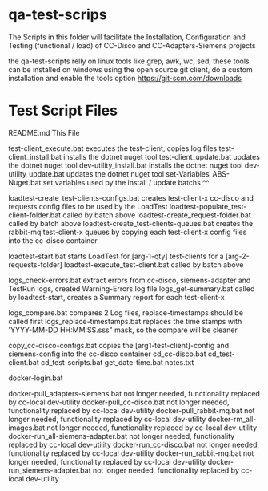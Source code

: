 # qa-test-scrips
The Scripts in this folder will facilitate the Installation, Configuration and Testing (functional / load) of CC-Disco and CC-Adapters-Siemens projects

the qa-test-scripts relly on linux tools like grep, awk, wc, sed, these tools can be installed on windows using the open source git client, do a custom installation and enable the tools option
https://git-scm.com/downloads


# Test Script Files

README.md                   This File

test-client_execute.bat     executes the test-client, copies log files
test-client_install.bat     installs the dotnet nuget tool
test-client_update.bat      updates the dotnet nuget tool
dev-utility_install.bat     installs the dotnet nuget tool
dev-utility_update.bat      updates the dotnet nuget tool
set-Variables_ABS-Nuget.bat set variables used by the install / update batchs ^^

loadtest-create_test-clients-configs.bat    creates test-client-x cc-disco and requests config files to be used by the LoadTest
loadtest-populate_test-client-folder.bat    called by batch above
loadtest-create_request-folder.bat          called by batch above
loadtest-create_test-clients-queues.bat     creates the rabbit-mq test-client-x queues by copying each test-client-x config files into the cc-disco container

loadtest-start.bat                  starts LoadTest for [arg-1-qty] test-clients for a [arg-2-requests-folder] 
loadtest-execute_test-client.bat    called by batch above

logs_check-errors.bat       extract errors from cc-disco, siemens-adapter and TestRun logs, created Warning-Errors.log file
logs_get-summary.bat        called by loadtest-start, creates a Summary report for each test-client-x

logs_compare.bat            compares 2 Log files, replace-timestamps should be called first
logs_replace-timestamps.bat replaces the time stamps with 'YYYY-MM-DD HH:MM:SS.sss" mask, so the compare will be cleaner

copy_cc-disco-configs.bat   copies the [arg1-test-client]-config and siemens-config into the cc-disco container 
cd_cc-disco.bat
cd_test-client.bat
cd_test-scripts.bat
get_date-time.bat
notes.txt

docker-login.bat

docker-pull_adapters-siemens.bat        not longer needed, functionality replaced by cc-local dev-utility
docker-pull_cc-disco.bat                not longer needed, functionality replaced by cc-local dev-utility
docker-pull_rabbit-mq.bat               not longer needed, functionality replaced by cc-local dev-utility
docker-rm_all-images.bat                not longer needed, functionality replaced by cc-local dev-utility
docker-run_all-siemens-adapter.bat      not longer needed, functionality replaced by cc-local dev-utility
docker-run_cc-disco.bat                 not longer needed, functionality replaced by cc-local dev-utility
docker-run_rabbit-mq.bat                not longer needed, functionality replaced by cc-local dev-utility
docker-run_siemens-adapter.bat          not longer needed, functionality replaced by cc-local dev-utility
